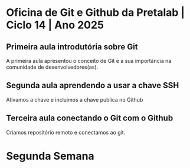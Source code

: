 # Oficina de Git e Github da Pretalab | Ciclo 14 | Ano 2025

## Primeira aula introdutória sobre Git
A primeira aula apresentou o conceito de Git e a sua importância na comunidade de desenvolvedores(as).

## Segunda aula aprendendo a usar a chave SSH
Ativamos a chave e incluimos a chave publica no Github

## Terceira aula conectando o Git com o Github
Criamos repositório remoto e conectamos ao git.



# Segunda Semana